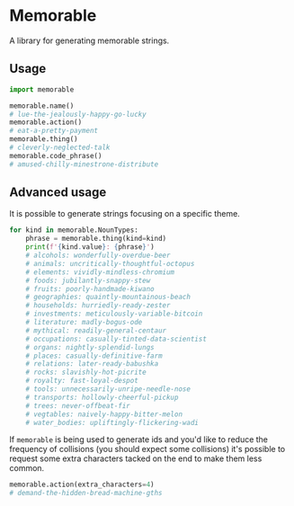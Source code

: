# Memorable

A library for generating memorable strings.

## Usage

```python
import memorable

memorable.name()
# lue-the-jealously-happy-go-lucky
memorable.action()
# eat-a-pretty-payment
memorable.thing()
# cleverly-neglected-talk
memorable.code_phrase()
# amused-chilly-minestrone-distribute
```

## Advanced usage

It is possible to generate strings focusing on a specific theme.

```python
for kind in memorable.NounTypes:
    phrase = memorable.thing(kind=kind)
    print(f'{kind.value}: {phrase}')
    # alcohols: wonderfully-overdue-beer
    # animals: uncritically-thoughtful-octopus
    # elements: vividly-mindless-chromium
    # foods: jubilantly-snappy-stew
    # fruits: poorly-handmade-kiwano
    # geographies: quaintly-mountainous-beach
    # households: hurriedly-ready-zester
    # investments: meticulously-variable-bitcoin
    # literature: madly-bogus-ode
    # mythical: readily-general-centaur
    # occupations: casually-tinted-data-scientist
    # organs: nightly-splendid-lungs
    # places: casually-definitive-farm
    # relations: later-ready-babushka
    # rocks: slavishly-hot-picrite
    # royalty: fast-loyal-despot
    # tools: unnecessarily-unripe-needle-nose
    # transports: hollowly-cheerful-pickup
    # trees: never-offbeat-fir
    # vegtables: naively-happy-bitter-melon
    # water_bodies: upliftingly-flickering-wadi
```

If `memorable` is being used to generate ids and you'd like to reduce the
frequency of collisions (you should expect some collisions) it's possible
to request some extra characters tacked on the end to make them less common.

```python
memorable.action(extra_characters=4)
# demand-the-hidden-bread-machine-gths
```